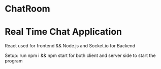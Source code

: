 # ChatRoom
# Real Time Chat Application 
React used for frontend
&&
Node.js and Socket.io for Backend

Setup:
run npm i && npm start for both client and server side to start the program

